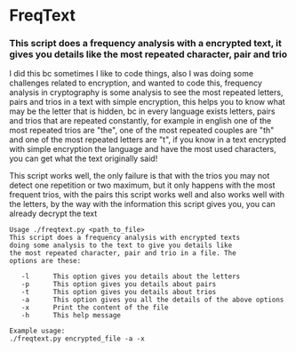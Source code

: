 # FreqText
### This script does a frequency analysis with a encrypted text, it gives you details like the most repeated character, pair and trio

I did this bc sometimes I like to code things, also I was doing some challenges related to encryption, and wanted to code this, frequency analysis in cryptography is some analysis to see the most repeated letters, pairs and trios in a text with simple encryption, this helps you to know what may be the letter that is hidden, bc in every language exists letters, pairs and trios that are repeated constantly, for example in english one of the most repeated trios are "the", one of the most repeated couples are "th" and one of the most repeated letters are "t", if you know in a text encrypted with simple encryption the language and have the most used characters, you can get what the text originally said!

This script works well, the only failure is that with the trios you may not detect one repetition or two maximum, but it only happens with the most frequent trios, with the pairs this script works well and also works well with the letters, by the way with the information this script gives you, you can already decrypt the text

```text
Usage ./freqtext.py <path_to_file> 
This script does a frequency analysis with encrypted texts
doing some analysis to the text to give you details like
the most repeated character, pair and trio in a file. The
options are these:

   -l      This option gives you details about the letters
   -p      This option gives you details about pairs
   -t      This option gives you details about trios
   -a      This option gives you all the details of the above options
   -x      Print the content of the file
   -h      This help message

Example usage:
./freqtext.py encrypted_file -a -x
```

